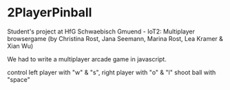 # 2PlayerPinball
Student's project at HfG Schwaebisch Gmuend - IoT2: Multiplayer browsergame
(by Christina Rost, Jana Seemann, Marina Rost, Lea Kramer & Xian Wu) 

We had to write a multiplayer arcade game in javascript. 

control left player with "w" & "s", right player with "o" & "l" 
shoot ball with "space" 

